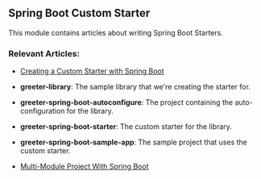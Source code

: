 ## Spring Boot Custom Starter

This module contains articles about writing Spring Boot Starters.

### Relevant Articles: 
- [Creating a Custom Starter with Spring Boot](https://www.nabgc.com/spring-boot-custom-starter)

- **greeter-library**: The sample library that we're creating the starter for.

- **greeter-spring-boot-autoconfigure**: The project containing the auto-configuration for the library.

- **greeter-spring-boot-starter**: The custom starter for the library.

- **greeter-spring-boot-sample-app**: The sample project that uses the custom starter.

- [Multi-Module Project With Spring Boot](https://www.nabgc.com/spring-boot-multiple-modules)
